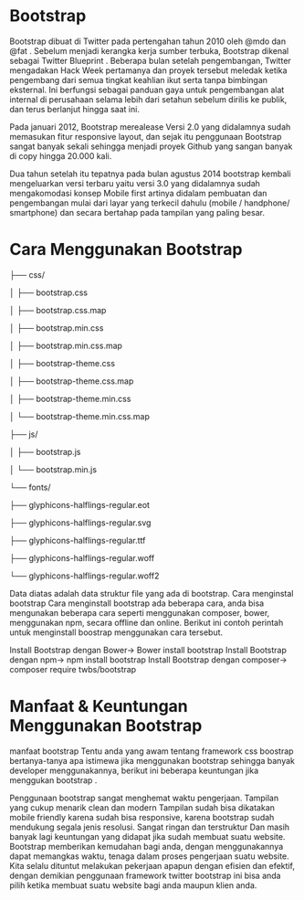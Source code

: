 # Bootstrap

Bootstrap dibuat di Twitter pada pertengahan tahun 2010 oleh @mdo dan @fat . Sebelum menjadi kerangka kerja sumber terbuka, Bootstrap dikenal sebagai Twitter Blueprint . Beberapa bulan setelah pengembangan, Twitter mengadakan Hack Week pertamanya dan proyek tersebut meledak ketika pengembang dari semua tingkat keahlian ikut serta tanpa bimbingan eksternal. Ini berfungsi sebagai panduan gaya untuk pengembangan alat internal di perusahaan selama lebih dari setahun sebelum dirilis ke publik, dan terus berlanjut hingga saat ini.

Pada januari 2012, Bootstrap merealease Versi 2.0 yang didalamnya sudah memasukan fitur responsive layout, dan sejak itu penggunaan Bootstrap sangat banyak sekali sehingga menjadi proyek Github yang sangan banyak di copy hingga 20.000 kali.

Dua tahun setelah itu tepatnya pada bulan agustus 2014 bootstrap kembali mengeluarkan versi terbaru yaitu versi 3.0 yang didalamnya sudah mengakomodasi konsep Mobile first artinya didalam pembuatan dan pengembangan mulai dari layar yang terkecil dahulu (mobile / handphone/ smartphone) dan secara bertahap pada tampilan yang paling besar.

# Cara Menggunakan Bootstrap
├── css/

│   ├── bootstrap.css

│   ├── bootstrap.css.map

│   ├── bootstrap.min.css

│   ├── bootstrap.min.css.map

│   ├── bootstrap-theme.css

│   ├── bootstrap-theme.css.map

│   ├── bootstrap-theme.min.css

│   └── bootstrap-theme.min.css.map

├── js/

│   ├── bootstrap.js


│   └── bootstrap.min.js

└── fonts/

├── glyphicons-halflings-regular.eot

├── glyphicons-halflings-regular.svg

├── glyphicons-halflings-regular.ttf

├── glyphicons-halflings-regular.woff

└── glyphicons-halflings-regular.woff2

Data diatas adalah data struktur file yang ada di bootstrap.
Cara menginstal bootstrap
Cara menginstall bootstrap ada beberapa cara, anda bisa mengunakan beberapa cara seperti menggunakan composer, bower, menggunakan npm, secara offline dan online. Berikut ini contoh perintah untuk menginstall boostrap menggunakan cara tersebut.

Install Bootstrap dengan Bower-> Bower install bootstrap
Install Bootstrap dengan npm-> npm install bootstrap
Install Bootstrap dengan composer-> composer require twbs/bootstrap

# Manfaat & Keuntungan Menggunakan Bootstrap
manfaat bootstrap
Tentu anda yang awam tentang framework css boostrap bertanya-tanya apa istimewa jika menggunakan bootstrap sehingga banyak developer menggunakannya, berikut ini beberapa keuntungan jika menggukan bootstrap .

Penggunaan bootstrap sangat menghemat waktu pengerjaan.
Tampilan yang cukup menarik clean dan modern
Tampilan sudah bisa dikatakan mobile friendly karena sudah bisa responsive, karena bootstrap sudah mendukung segala jenis resolusi.
Sangat ringan dan terstruktur
Dan masih banyak lagi keuntungan yang didapat jika sudah membuat suatu website.
Bootstrap memberikan kemudahan bagi anda, dengan menggunakannya dapat memangkas waktu, tenaga dalam proses pengerjaan suatu website. Kita selalu dituntut melakukan pekerjaan apapun dengan efisien dan efektif, dengan demikian penggunaan framework twitter bootstrap ini bisa anda pilih ketika membuat suatu website bagi anda maupun klien anda.


